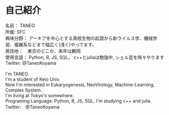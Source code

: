 # 自己紹介
名前： TANEO<br>
所属: SFC<br>
興味分野： アーキアを中心とする真核生物の起源から新ウイルス学、機械学習、複雑系などまで幅広く(浅く)やってます。<br>
居住地：　東京のどこか、来年は鶴岡<br>
使用言語： Python, R, JS, SQL。 c++とjuliaは勉強中, シェル芸を時々やります<br>
Twitter: @TaneoKoyama<br>
<br>
I'm TANEO.<br>
I'm a student of Keio Univ.<br>
Now I'm interested in Eukaryogenesis, NeoVirology, Machine-Learning, Complex System.<br>
I'm living at Tokyo's somewhere.<br>
Programing Language: Python, R, JS, SQL. I'm studying c++ and julia.<br>
Twitter:　@TaneoKoyama<br>
